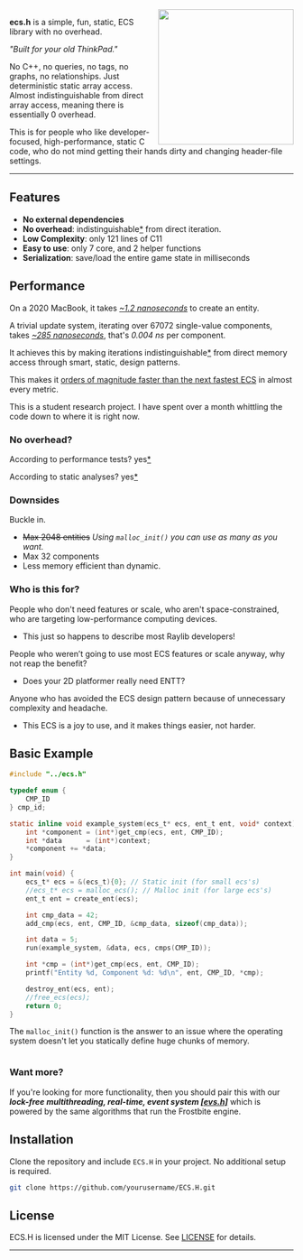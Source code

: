 <img align="right" style="width:240px" src="./misc/ecs.h.gif" width="260px">

**ecs.h** is a simple, fun, static, ECS library with no overhead.

*"Built for your old ThinkPad."*

No C++, no queries, no tags, no graphs, no relationships. Just deterministic static array access. Almost indistinguishable from direct array access, meaning there is essentially 0 overhead.

This is for people who like developer-focused, high-performance, static C code, who do not mind getting their hands dirty and changing header-file settings.

---


## Features

- **No external dependencies**
- **No overhead**: indistinguishable[*](https://github.com/173duprot/ecs.h/blob/main/PERFORMANCE.md#static-analysis) from direct iteration.
- **Low Complexity**: only 121 lines of C11
- **Easy to use**: only 7 core, and 2 helper functions
- **Serialization**: save/load the entire game state in milliseconds

## Performance

On a 2020 MacBook, it takes *[~1.2 nanoseconds](https://github.com/173duprot/ecs.h/blob/main/PERFORMANCE.md)* to create an entity.

A trivial update system, iterating over 67072 single-value components, takes *[~285 nanoseconds](https://github.com)*, that's *0.004 ns* per component.

It achieves this by making iterations indistinguishable[*](https://github.com/173duprot/ecs.h/blob/main/PERFORMANCE.md#static-analysis) from direct memory access through smart, static, design patterns.

This makes it [orders of magnitude faster than the next fastest ECS](https://github.com/abeimler/ecs_benchmark?tab=readme-ov-file) in almost every metric.

This is a student research project. I have spent over a month whittling the code down to where it is right now.

### No overhead?

According to performance tests? yes[*](https://github.com/173duprot/ecs.h/blob/main/PERFORMANCE.md)

According to static analyses? yes[*](https://github.com/173duprot/ecs.h/blob/main/PERFORMANCE.md#static-analysis)

### Downsides

Buckle in.

- ~~Max 2048 entities~~ *Using `malloc_init()` you can use as many as you want.*
- Max 32 components
- Less memory efficient than dynamic. 

### Who is this for?

People who don't need features or scale, who aren't space-constrained, who are targeting low-performance computing devices.

- This just so happens to describe most Raylib developers!

People who weren’t going to use most ECS features or scale anyway, why not reap the benefit?

- Does your 2D platformer really need ENTT?

Anyone who has avoided the ECS design pattern because of unnecessary complexity and headache.

- This ECS is a joy to use, and it makes things easier, not harder.

## Basic Example

```c
#include "../ecs.h"

typedef enum {
    CMP_ID
} cmp_id;

static inline void example_system(ecs_t* ecs, ent_t ent, void* context) {
    int *component = (int*)get_cmp(ecs, ent, CMP_ID);
    int *data      = (int*)context;
    *component += *data;
}

int main(void) {
    ecs_t* ecs = &(ecs_t){0}; // Static init (for small ecs's)
    //ecs_t* ecs = malloc_ecs(); // Malloc init (for large ecs's)
    ent_t ent = create_ent(ecs);

    int cmp_data = 42;
    add_cmp(ecs, ent, CMP_ID, &cmp_data, sizeof(cmp_data));

    int data = 5;
    run(example_system, &data, ecs, cmps(CMP_ID));

    int *cmp = (int*)get_cmp(ecs, ent, CMP_ID);
    printf("Entity %d, Component %d: %d\n", ent, CMP_ID, *cmp);

    destroy_ent(ecs, ent);
    //free_ecs(ecs);
    return 0;
}
```

The `malloc_init()` function is the answer to an issue where the operating system doesn't let you statically define huge chunks of memory.

```

```

### Want more?

If you're looking for more functionality, then you should pair this with our ***lock-free multithreading, real-time, event system [\[evs.h\]](https://github.com/173duprot/evs.h)*** which is powered by the same algorithms that run the Frostbite engine.

## Installation

Clone the repository and include `ECS.H` in your project. No additional setup is required.

```bash
git clone https://github.com/yourusername/ECS.H.git
```

## License

ECS.H is licensed under the MIT License. See [LICENSE](LICENSE) for details.

---
